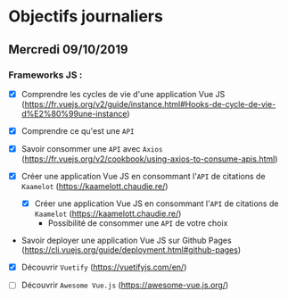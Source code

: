 # Objectifs journaliers

## Mercredi 09/10/2019

### Frameworks JS :

- [x] Comprendre les cycles de vie d'une application Vue JS
      (https://fr.vuejs.org/v2/guide/instance.html#Hooks-de-cycle-de-vie-d%E2%80%99une-instance)

- [x] Comprendre ce qu'est une `API`

- [x] Savoir consommer une `API` avec `Axios`
      (https://fr.vuejs.org/v2/cookbook/using-axios-to-consume-apis.html)

- [x] Créer une application Vue JS en consommant l'`API` de citations de `Kaamelot` (https://kaamelott.chaudie.re/)

  - [x] Créer une application Vue JS en consommant l'`API` de citations de
        `Kaamelot` (https://kaamelott.chaudie.re/)
    - Possibilité de consommer une `API` de votre choix

- Savoir deployer une application Vue JS sur Github Pages
  (https://cli.vuejs.org/guide/deployment.html#github-pages)

- [x] Découvrir `Vuetify` (https://vuetifyjs.com/en/)

- [ ] Découvrir `Awesome Vue.js` (https://awesome-vue.js.org/)
